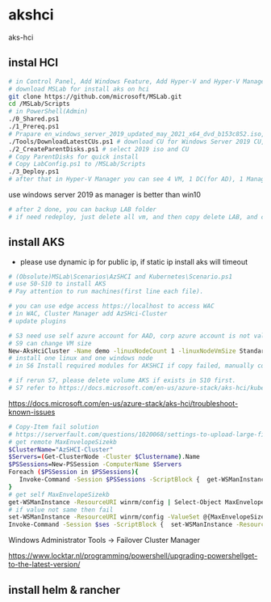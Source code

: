 # akshci
aks-hci

## instal HCI

```bash
# in Control Panel, Add Windows Feature, Add Hyper-V and Hyper-V Manager
# download MSLab for install aks on hci
git clone https://github.com/microsoft/MSLab.git
cd /MSLab/Scripts
# in PowerShell(Admin)
./0_Shared.ps1
./1_Prereq.ps1
# Prapare en_windows_server_2019_updated_may_2021_x64_dvd_b153c852.iso, AzureStackHCI_17784.1408_EN-US.iso, en_windows_10_business_editions_version_21h1_x64_dvd_ec5a76c1.iso from my.visualstudio.com
./Tools/DownloadLatestCUs.ps1 # download CU for Windows Server 2019 CU, Azure Stack HCI 20H2,Windows 10 20H2
./2_CreateParentDisks.ps1 # select 2019 iso and CU
# Copy ParentDisks for quick install
# Copy LabConfig.ps1 to /MSLab/Scripts
./3_Deploy.ps1
# after that in Hyper-V Manager you can see 4 VM, 1 DC(for AD), 1 Manager, 2 node
```

use windows server 2019 as manager is better than win10

```bash
# after 2 done, you can backup LAB folder
# if need redeploy, just delete all vm, and then copy delete LAB, and copy LAB backup, then you can rerun 3_deploy.ps1
```

## install AKS

* please use dynamic ip for public ip, if static ip install aks will timeout

```bash
# (Obsolute)MSLab\Scenarios\AzSHCI and Kubernetes\Scenario.ps1
# use S0-S10 to install AKS
# Pay attention to run machines(first line each file).

# you can use edge access https://localhost to access WAC
# in WAC, Cluster Manager add AzSHci-Cluster
# update plugins

# S3 need use self azure account for AAD, corp azure account is not valid
# S9 can change VM size
New-AksHciCluster -Name demo -linuxNodeCount 1 -linuxNodeVmSize Standard_D8s_v3  -windowsNodeCount 1 -windowsNodeVmSize Standard_D2s_v3 -controlplaneVmSize Standard_A2_v2 -EnableADAuth -loadBalancerVmSize Standard_A2_v2
# install one linux and one windows node
# in S6 Install required modules for AKSHCI if copy failed, manually copy C:\Program Files\WindowsPowerShell\Modules to \\azshci1\c$\Program Files\WindowsPowerShell\Modules and \\azshci2\c$\Program Files\WindowsPowerShell\Modules

# if rerun S7, please delete volume AKS if exists in S10 first.
# S7 refer to https://docs.microsoft.com/en-us/azure-stack/aks-hci/kubernetes-walkthrough-powershell
```

https://docs.microsoft.com/en-us/azure-stack/aks-hci/troubleshoot-known-issues

```bash
# Copy-Item fail solution
# https://serverfault.com/questions/1020068/settings-to-upload-large-file-via-winrm-and-copy-item-powershell
# get remote MaxEnvelopeSizekb
$ClusterName="AzSHCI-Cluster"
$Servers=(Get-ClusterNode -Cluster $Clustername).Name
$PSSessions=New-PSSession -ComputerName $Servers
Foreach ($PSSession in $PSSessions){
   Invoke-Command -Session $PSSessions -ScriptBlock {  get-WSManInstance -ResourceURI winrm/config | Select-Object MaxEnvelopeSizekb }
}
# get self MaxEnvelopeSizekb
get-WSManInstance -ResourceURI winrm/config | Select-Object MaxEnvelopeSizekb
# if value not same then fail
set-WSManInstance -ResourceURI winrm/config -ValueSet @{MaxEnvelopeSizekb = "256000" }
Invoke-Command -Session $ses -ScriptBlock {  set-WSManInstance -ResourceURI winrm/config -ValueSet @{MaxEnvelopeSizekb = "256000" }}
```

Windows Administrator Tools -> Failover Cluster Manager

https://www.locktar.nl/programming/powershell/upgrading-powershellget-to-the-latest-version/

## install helm & rancher
